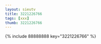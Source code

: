 ```yaml
--- 
layout: sieutv
title: 3221226766
tags: [xxx]
thumb: 3221226766
---
```

{% include 88888888 key="3221226766" %} 
